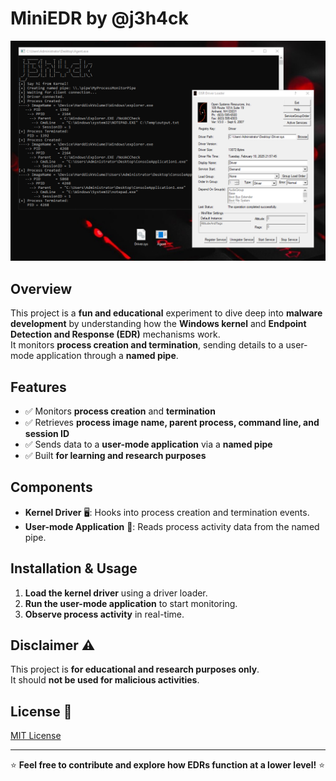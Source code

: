 # MiniEDR by @j3h4ck

![Project Logo](./MiniEDR.png)

## Overview

This project is a **fun and educational** experiment to dive deep into **malware development** by understanding how the **Windows kernel** and **Endpoint Detection and Response (EDR)** mechanisms work.  
It monitors **process creation and termination**, sending details to a user-mode application through a **named pipe**.

## Features

- ✅ Monitors **process creation** and **termination**
- ✅ Retrieves **process image name, parent process, command line, and session ID**
- ✅ Sends data to a **user-mode application** via a **named pipe**
- ✅ Built **for learning and research purposes**

## Components

- **Kernel Driver** 🖥️: Hooks into process creation and termination events.
- **User-mode Application** 📡: Reads process activity data from the named pipe.

## Installation & Usage

1. **Load the kernel driver** using a driver loader.
2. **Run the user-mode application** to start monitoring.
3. **Observe process activity** in real-time.

## Disclaimer ⚠️

This project is **for educational and research purposes only**.  
It should **not be used for malicious activities**.

## License 📜

[MIT License](LICENSE)

---

⭐ **Feel free to contribute and explore how EDRs function at a lower level!** ⭐
